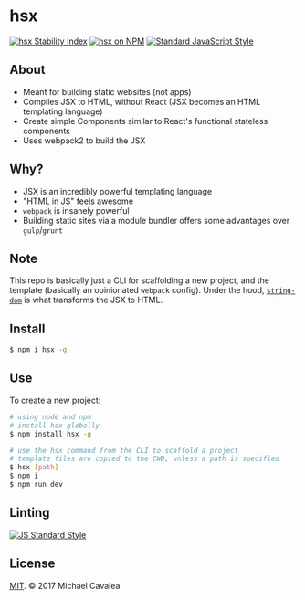 # hsx

[![hsx Stability Index](https://img.shields.io/badge/stability-experimental-orange.svg?style=flat-square)](https://nodejs.org/api/documentation.html#documentation_stability_index) [![hsx on NPM](https://img.shields.io/npm/v/hsx.svg?style=flat-square)](https://www.npmjs.com/package/hsx) [![Standard JavaScript Style](https://img.shields.io/badge/code_style-standard-brightgreen.svg?style=flat-square)](http://standardjs.com/)

## About

* Meant for building static websites (not apps)
* Compiles JSX to HTML, without React (JSX becomes an HTML templating language)
* Create simple Components similar to React's functional stateless components
* Uses webpack2 to build the JSX

## Why?

* JSX is an incredibly powerful templating language
* "HTML in JS" feels awesome
* `webpack` is insanely powerful
* Building static sites via a module bundler offers some advantages over `gulp`/`grunt`

## Note

This repo is basically just a CLI for scaffolding a new project, and the template (basically an opinionated `webpack` config). Under the hood, [`string-dom`](https://github.com/callmecavs/string-dom) is what transforms the JSX to HTML.

## Install

```sh
$ npm i hsx -g
```

## Use

To create a new project:

```sh
# using node and npm
# install hsx globally
$ npm install hsx -g

# use the hsx command from the CLI to scaffold a project
# template files are copied to the CWD, unless a path is specified
$ hsx [path]
$ npm i
$ npm run dev
```

## Linting

[![JS Standard Style](https://cdn.rawgit.com/feross/standard/master/badge.svg)](http://standardjs.com)

## License

[MIT](https://opensource.org/licenses/MIT). © 2017 Michael Cavalea
